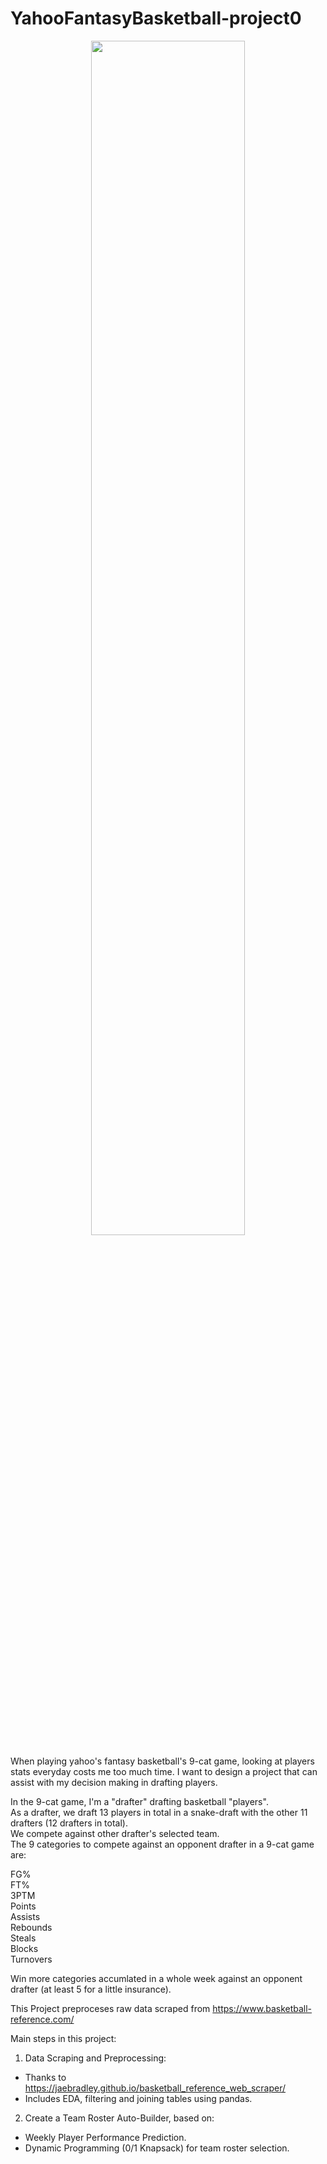 # YahooFantasyBasketball-project0
<p align="center">
<img align="center" src="https://github.com/josephj1o4e1/YahooFantasyBasketball-project0/assets/13396370/a4b407c7-6d8d-4120-b191-17bc4f43b0b9" width="70%" height="70%">  
</p>

When playing yahoo's fantasy basketball's 9-cat game, looking at players stats everyday costs me too much time. I want to design a project that can assist with my decision making in drafting players. 

In the 9-cat game, I'm a "drafter" drafting basketball "players".  
As a drafter, we draft 13 players in total in a snake-draft with the other 11 drafters (12 drafters in total).  
We compete against other drafter's selected team.  
The 9 categories to compete against an opponent drafter in a 9-cat game are:  
  
FG%  
FT%  
3PTM  
Points  
Assists  
Rebounds  
Steals  
Blocks  
Turnovers  
  
Win more categories accumlated in a whole week against an opponent drafter (at least 5 for a little insurance).  

This Project preproceses raw data scraped from https://www.basketball-reference.com/  

Main steps in this project:  
  
1. Data Scraping and Preprocessing:
- Thanks to https://jaebradley.github.io/basketball_reference_web_scraper/  
- Includes EDA, filtering and joining tables using pandas.  
2. Create a Team Roster Auto-Builder, based on:  
- Weekly Player Performance Prediction.  
- Dynamic Programming (0/1 Knapsack) for team roster selection.  
